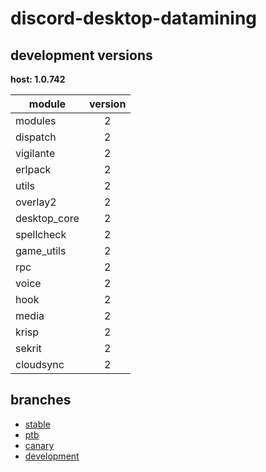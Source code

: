 # discord-desktop-datamining

## development versions

**host: 1.0.742**

| module | version |
| ------ | :-----: |
| modules | 2 |
| dispatch | 2 |
| vigilante | 2 |
| erlpack | 2 |
| utils | 2 |
| overlay2 | 2 |
| desktop_core | 2 |
| spellcheck | 2 |
| game_utils | 2 |
| rpc | 2 |
| voice | 2 |
| hook | 2 |
| media | 2 |
| krisp | 2 |
| sekrit | 2 |
| cloudsync | 2 |

## branches

- [stable](https://github.com/OpenAsar/discord-desktop-datamining/tree/stable)
- [ptb](https://github.com/OpenAsar/discord-desktop-datamining/tree/ptb)
- [canary](https://github.com/OpenAsar/discord-desktop-datamining/tree/canary)
- [development](https://github.com/OpenAsar/discord-desktop-datamining/tree/development)